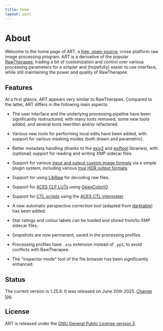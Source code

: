 ```yaml
---
title: Home
layout: post
---
```


# About

Welcome to the home page of ART, a [free, open-source](https://www.gnu.org/philosophy/philosophy.html), cross-platform 
raw image processing program. 
ART is a derivative of the popular [RawTherapee](http://rawtherapee.com),
trading a bit of customization and control over various processing parameters for a simpler and (hopefully) easier to use interface,
while still maintaining the power and quality of RawTherapee.

## Features

At a first glance, ART appears very similar to RawTherapee. 
Compared to the latter, ART differs in the following main aspects:

- The user interface and the underlying processing pipeline have been significantly restructured, with many tools removed, some new tools added, and several tools rewritten and/or refactored. 

- Various new tools for performing local edits have been added, with support for various masking modes (both drawn and parametric).

- Better metadata handling (thanks to the [exiv2](http://exiv2.org) and [exiftool](http://exiftool.org) libraries), with (optional) support for reading and writing XMP sidecar files.

- Support for various [input and output custom image formats](Customformats) via a simple plugin system, including various [true HDR output formats](Hdroutput).

- Support for using [LibRaw](https://www.libraw.org) for decoding raw files.

- Support for [ACES CLF LUTs](https://docs.acescentral.com/specifications/clf/) using [OpenColorIO](https://opencolorio.org/).

- Support for [CTL scripts](https://acescentral.com/knowledge-base-2/ctl/) using the [ACES CTL interpreter](https://github.com/ampas/CTL).

- A new automatic perspective correction tool (adapted from [darktable](http://darktable.org)) has been added.

- Star ratings and colour labels can be loaded and stored from/to XMP sidecar files.

- Snapshots are now permanent, saved in the processing profiles.

- Processing profiles have `.arp` extension instead of `.pp3`, to avoid conflicts with RawTherapee.

- The "inspector mode" tool of the file browser has been significantly enhanced.

## Status

The current version is 1.25.6. It was released on June 20th 2025.
[Change log](https://github.com/artpixls/ART/compare/1.25.5...1.25.6).

## License 
ART is released under the [GNU General Public License version 3](https://www.gnu.org/licenses/gpl.html).
